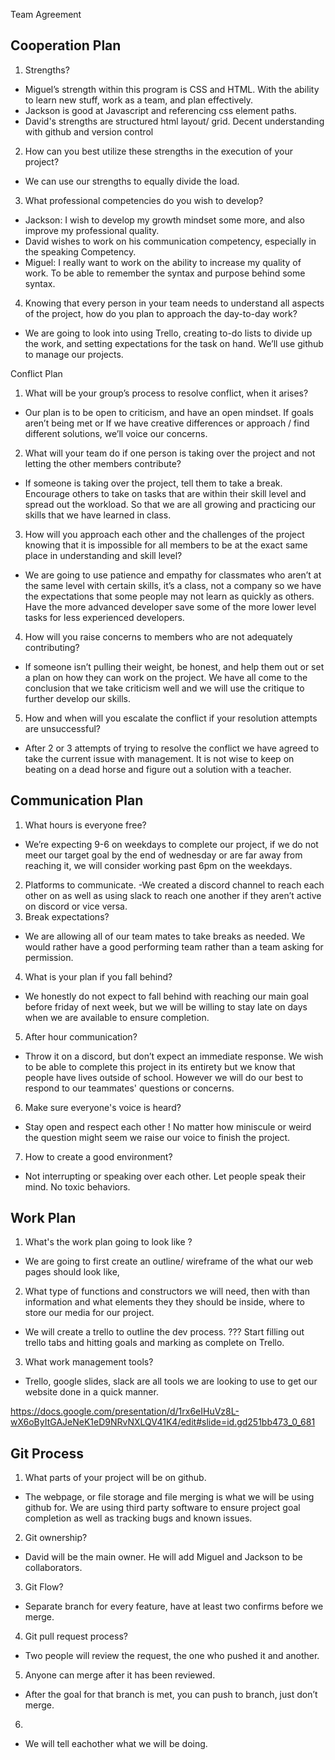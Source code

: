 Team Agreement

## Cooperation Plan

1. Strengths?
- Miguel’s strength within this program is CSS and HTML. With the ability to learn new stuff, work as a team, and plan effectively. 
- Jackson is good at Javascript and referencing css element paths. 
- David's strengths are structured html layout/ grid. Decent understanding with github and version control


2. How can you best utilize these strengths in the execution of your project?
- We can use our strengths to equally divide the load.
3. What professional competencies do you wish to develop?
- Jackson: I wish to develop my growth mindset some more, and also improve my professional quality.
- David wishes to work on his communication competency, especially in the speaking Competency.
- Miguel: I really want to work on the ability to increase my quality of work. To be able to remember the syntax and purpose behind some syntax. 
4. Knowing that every person in your team needs to understand all aspects of the project, how do you plan to approach the day-to-day work?
- We are going to look into using Trello, creating to-do lists to divide up the work, and setting expectations for the task on hand. We’ll use github to manage our projects.

Conflict Plan
1. What will be your group’s process to resolve conflict, when it arises?
- Our plan is to be open to criticism, and have an open mindset. If goals aren’t being met or If we have creative differences or approach / find different solutions, we’ll voice our concerns.
2. What will your team do if one person is taking over the project and not letting the other members contribute?
- If someone is taking over the project, tell them to take a break. Encourage others to take on tasks that are within their skill level and spread out the workload. So that we are all growing and practicing our skills that we have learned in class. 
3. How will you approach each other and the challenges of the project knowing that it is impossible for all members to be at the exact same place in understanding and skill level?
- We are going to use patience and empathy for classmates who aren’t at the same level with certain skills, it’s a class, not a company so we have the expectations that some people may not learn as quickly as others. Have the more advanced developer save some of the more lower level tasks for less experienced developers.
4. How will you raise concerns to members who are not adequately contributing?
- If someone isn’t pulling their weight, be honest, and help them out or set a plan on how they can work on the project. We have all come to the conclusion that we take criticism well and we will use the critique to further develop our skills. 
5. How and when will you escalate the conflict if your resolution attempts are unsuccessful?
- After 2 or 3 attempts of trying to resolve the conflict we have agreed to take the current issue with management. It is not wise to keep on beating on a dead horse and figure out a solution with a teacher. 

## Communication Plan

1. What hours is everyone free?
- We’re expecting 9-6 on weekdays to complete our project, if we do not meet our target goal by the end of wednesday or are far away from reaching it, we will consider working past 6pm on the weekdays.
2. Platforms to communicate.
-We created a discord channel to reach each other on as well as using slack to reach one another if they aren’t active on discord or vice versa. 
3. Break expectations?
- We are allowing all of our team mates to take breaks as needed. We would rather have a good performing team rather than a team asking for permission.
4. What is your plan if you fall behind?
- We honestly do not expect to fall behind with reaching our main goal before friday of next week, but we will be willing to stay late on days when we are available to ensure completion.
5. After hour communication?
- Throw it on a discord, but don’t expect an immediate response. We wish to be able to complete this project in its entirety but we know that people have lives outside of school. However we will do our best to respond to our teammates' questions or concerns. 
6. Make sure everyone's voice is heard?
- Stay open and respect each other ! No matter how miniscule or weird the question might seem we raise our voice to finish the project. 
7. How to create a good environment?
- Not interrupting or speaking over each other. Let people speak their mind. No toxic behaviors. 

## Work Plan

1. What's the work plan going to look like ?
- We are going to first create an outline/ wireframe of the what our web pages should look like,
2. What type of functions and constructors we will need, then with than information and what elements they they should be inside, where to store our media for our project. 
- We will create a trello to outline the dev process. 
??? Start filling out trello tabs and hitting goals and marking as complete on Trello.
3. What work management tools?
- Trello, google slides, slack are all tools we are looking to use to get our website done in a quick manner.

https://docs.google.com/presentation/d/1rx6eIHuVz8L-wX6oByItGAJeNeK1eD9NRvNXLQV41K4/edit#slide=id.gd251bb473_0_681

## Git Process
1. What parts of your project will be on github. 
- The webpage, or file storage and file merging is what we will be using github for. We are using third party software to ensure project goal completion as well as tracking bugs and known issues.
2. Git ownership?
- David will be the main owner. He will add Miguel and Jackson to be collaborators.
3. Git Flow?
- Separate branch for every feature, have at least two confirms before we merge. 
4. Git pull request process?
- Two people will review the request, the one who pushed it and another.
5. Anyone can merge after it has been reviewed.
- After the goal for that branch is met, you can push to branch, just don’t merge.
6. 
- We will tell eachother what we will be doing.
    
